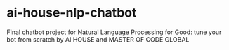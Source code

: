 # ai-house-nlp-chatbot
Final chatbot project for Natural Language Processing for Good: tune your bot from scratch by AI HOUSE and MASTER OF CODE GLOBAL
